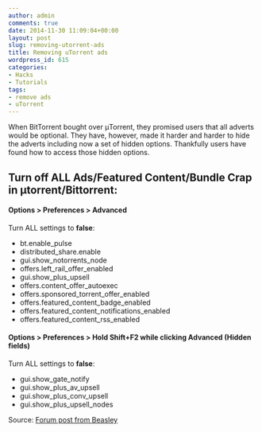 ```yaml
---
author: admin
comments: true
date: 2014-11-30 11:09:04+00:00
layout: post
slug: removing-utorrent-ads
title: Removing uTorrent ads
wordpress_id: 615
categories:
- Hacks
- Tutorials
tags:
- remove ads
- uTorrent
---
```


When BitTorrent bought over μTorrent, they promised users that all adverts would be optional. They have, however, made it harder and harder to hide the adverts including now a set of hidden options. Thankfully users have found how to access those hidden options.

## Turn off ALL Ads/Featured Content/Bundle Crap in μtorrent/Bittorrent:

#### Options > Preferences > Advanced

Turn ALL settings to **false**:

* bt.enable_pulse
* distributed_share.enable
* gui.show_notorrents_node
* offers.left_rail_offer_enabled
* gui.show_plus_upsell
* offers.content_offer_autoexec
* offers.sponsored_torrent_offer_enabled
* offers.featured_content_badge_enabled
* offers.featured_content_notifications_enabled
* offers.featured_content_rss_enabled

#### Options > Preferences > Hold Shift+F2 while clicking Advanced (Hidden fields)

Turn ALL settings to **false**:

* gui.show_gate_notify
* gui.show_plus_av_upsell
* gui.show_plus_conv_upsell
* gui.show_plus_upsell_nodes

Source: [Forum post from Beasley](http://forum.utorrent.com/topic/81421-321-how-to-turn-off-ads-except-for-the-silly-upgrade-banner/page-3#entry496240)
